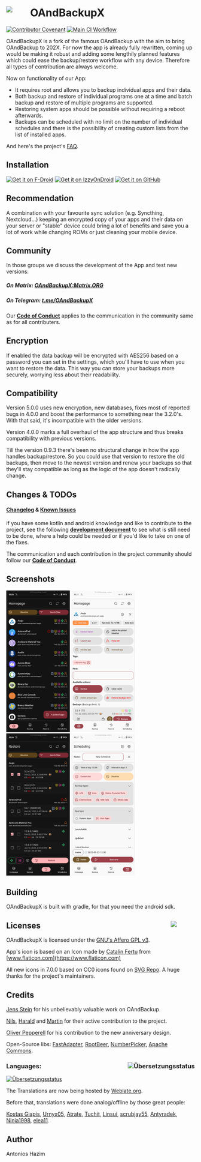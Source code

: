 # OAndBackupX  <img align="left" src="https://raw.githubusercontent.com/machiav3lli/OAndBackupX/master/fastlane/metadata/android/en-US/images/icon.png" width="64" />

[![Contributor Covenant](https://img.shields.io/badge/Contributor%20Covenant-v2.0%20adopted-ff69b4.svg)](COC.md) [![Main CI Workflow](https://github.com/machiav3lli/oandbackupx/workflows/Main%20CI%20Workflow/badge.svg?branch=master)](https://github.com/machiav3lli/oandbackupx/actions?query=workflow%3A%22Main+CI+Workflow%22)

OAndBackupX is a fork of the famous OAndBackup with the aim to bring OAndBackup to 202X. For now the app is already fully rewritten, coming up would be making it robust and adding some lengthily planned features which could ease the backup/restore workflow with any device. Therefore all types of contribution are always welcome.

Now on functionality of our App:

* It requires root and allows you to backup individual apps and their data.
* Both backup and restore of individual programs one at a time and batch backup and restore of multiple programs are supported.
* Restoring system apps should be possible without requiring a reboot afterwards.
* Backups can be scheduled with no limit on the number of individual schedules and there is the possibility of creating custom lists from the list of installed apps.

And here's the project's [FAQ](FAQ.md).

## Installation

[<img src="https://fdroid.gitlab.io/artwork/badge/get-it-on.png" alt="Get it on F-Droid" height="80">](https://f-droid.org/packages/com.machiav3lli.backup/)
[<img src="https://gitlab.com/IzzyOnDroid/repo/-/raw/master/assets/IzzyOnDroid.png" alt="Get it on IzzyOnDroid" height="80">](https://apt.izzysoft.de/fdroid/index/apk/com.machiav3lli.backup)
[<img src="badge_github.png" alt="Get it on GitHub" height="80">](https://github.com/machiav3lli/oandbackupx/releases)

## Recommendation

A combination with your favourite sync solution (e.g. Syncthing, Nextcloud...)  keeping an encrypted copy of your apps and their data on your server or "stable" device could bring a lot of benefits and save you a lot of work while changing ROMs or just cleaning your mobile device.

## Community

In those groups we discuss the development of the App and test new versions:

##### On Matrix: [OAndBackupX:Matrix.ORG](https://matrix.to/#/!PiXJUneYCnkWAjekqX:matrix.org?via=matrix.org)

##### On Telegram: [t.me/OAndBackupX](https://t.me/OAndBackupX)

Our **[Code of Conduct](COC.md)** applies to the communication in the community same as for all contributers.

## Encryption

If enabled the data backup will be encrypted with AES256 based on a password you can set in the settings, which you'll have to use when you want to restore the data. This way you can store your backups more securely, worrying less about their readability.

## Compatibility

Version 5.0.0 uses new encryption, new databases, fixes most of reported bugs in 4.0.0 and boost the performance to something near the 3.2.0's. With that said, it's incompatible with the older versions.

Version 4.0.0 marks a full overhaul of the app structure and thus breaks compatibility with previous versions.

Till the version 0.9.3 there's been no structural change in how the app handles backup/restore. So you could use that version to restore the old backups, then move to the newest version and renew your backups so that they'll stay compatible as long as the logic of the app doesn't radically change.

## Changes & TODOs

#### [Changelog](changelog.md)  &  [Known Issues](ISSUES.md)

if you have some kotlin and android knowledge and like to contribute to the project, see the following **[development document](DEVDOC.md)** to see what is still need to be done, where a help could be needed or if you'd like to take on one of the fixes.

The communication and each contribution in the project community should follow our **[Code of Conduct](COC.md)**.

## Screenshots

<p float="left">
 <img src="/fastlane/metadata/android/en-US/images/phoneScreenshots/1.png" width="170" />
 <img src="/fastlane/metadata/android/en-US/images/phoneScreenshots/2.png" width="170" />
 <img src="/fastlane/metadata/android/en-US/images/phoneScreenshots/3.png" width="170" />
 <img src="/fastlane/metadata/android/en-US/images/phoneScreenshots/4.png" width="170" />
</p>

## Building

OAndBackupX is built with gradle, for that you need the android sdk.

## Licenses <img align="right" src="agplv3.png" width="64" />

OAndBackupX is licensed under the [GNU's Affero GPL v3](LICENSE.md).

App's icon is based on an Icon made by [Catalin Fertu](https://www.flaticon.com/authors/catalin-fertu) from [www.flaticon.com](https://www.flaticon.com)

All new icons in 7.0.0 based on CC0 icons found on [SVG Repo](https://www.svgrepo.com). A huge thanks for the project's maintainers.

## Credits

[Jens Stein](https://github.com/jensstein) for his unbelievably valuable work on OAndBackup.

[Nils](https://github.com/Tiefkuehlpizze), [Harald](https://github.com/hg42) and [Martin](https://github.com/Smojo) for their active contribution to the project.

[Oliver Pepperell](https://github.com/opepp) for his contribution to the new anniversary design.

Open-Source libs: [FastAdapter](https://github.com/mikepenz/FastAdapter), [RootBeer](https://github.com/scottyab/rootbeer), [NumberPicker](https://github.com/ShawnLin013/NumberPicker), [Apache Commons](https://commons.apache.org).

### Languages: [<img align="right" src="https://hosted.weblate.org/widgets/oandbackupx/-/287x66-white.png" alt="Übersetzungsstatus" />](https://hosted.weblate.org/engage/oandbackupx/?utm_source=widget)

[<img src="https://hosted.weblate.org/widgets/oandbackupx/-/multi-auto.svg" alt="Übersetzungsstatus" />](https://hosted.weblate.org/engage/oandbackupx/)

The Translations are now being hosted by [Weblate.org](https://hosted.weblate.org/engage/oandbackupx/).

Before that, translations were done analog/offline by those great people:

[Kostas Giapis](https://github.com/tsiflimagas), [Urnyx05](https://github.com/Urnyx05), [Atrate](https://github.com/Atrate), [Tuchit](https://github.com/tuchit), [Linsui](https://github.com/linsui), [scrubjay55](https://github.com/scrubjay55), [Antyradek](https://github.com/Antyradek), [Ninja1998](https://github.com/NiNjA1998), [elea11](https://github.com/elea11).

## Author

Antonios Hazim
